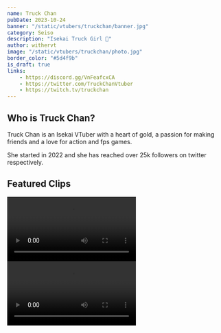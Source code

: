 ```yaml
---
name: Truck Chan
pubDate: 2023-10-24
banner: "/static/vtubers/truckchan/banner.jpg"
category: Seiso
description: "Isekai Truck Girl 🚚"
author: withervt
image: "/static/vtubers/truckchan/photo.jpg"
border_color: "#5d4f9b"
is_draft: true
links: 
    - https://discord.gg/VnFeafcxCA
    - https://twitter.com/TruckChanVtuber
    - https://twitch.tv/truckchan
---
```



## Who is Truck Chan?

Truck Chan is an Isekai VTuber with a heart of gold, a passion for making friends and a love for action and fps games.

She started in 2022 and she has reached over 25k followers on twitter respectively.

## Featured Clips

<video controls>
  <source src="/vtubers/truckchan/clips/AT-cm MHjpGtosO1Ozi6xzDbJZWg.mp4" type="video/mp4" />
</video>

<video controls>
  <source src="/vtubers/truckchan/clips/AT-cm WObpRu1A0Fg4aHppL1ZgSw.mp4" type="video/mp4" />
</video>
